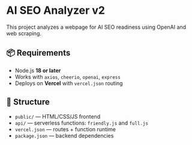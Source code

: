 # AI SEO Analyzer v2

This project analyzes a webpage for AI SEO readiness using OpenAI and web scraping.

## 📦 Requirements

- Node.js **18 or later**
- Works with `axios`, `cheerio`, `openai`, `express`
- Deploys on **Vercel** with `vercel.json` routing

## 📁 Structure

- `public/` — HTML/CSS/JS frontend
- `api/` — serverless functions: `friendly.js` and `full.js`
- `vercel.json` — routes + function runtime
- `package.json` — backend dependencies
